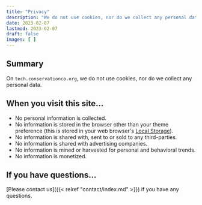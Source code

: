 ```yaml
---
title: "Privacy"
description: "We do not use cookies, nor do we collect any personal data"
date: 2023-02-07
lastmod: 2023-02-07
draft: false
images: [ ]
---
```


## Summary

On `tech.conservationco.org`, we do not use cookies, nor do we collect any personal data.

## When you visit this site...

- No personal information is collected.
- No information is stored in the browser other than your theme preference (this is stored in
  your web browser's [Local Storage](https://developer.mozilla.org/en-US/docs/Web/API/Window/localStorage)).
- No information is shared with, sent to or sold to any third-parties.
- No information is shared with advertising companies.
- No information is mined or harvested for personal and behavioral trends.
- No information is monetized.

## If you have questions...

[Please contact us]({{< relref "contact/index.md" >}}) if you have any questions.
